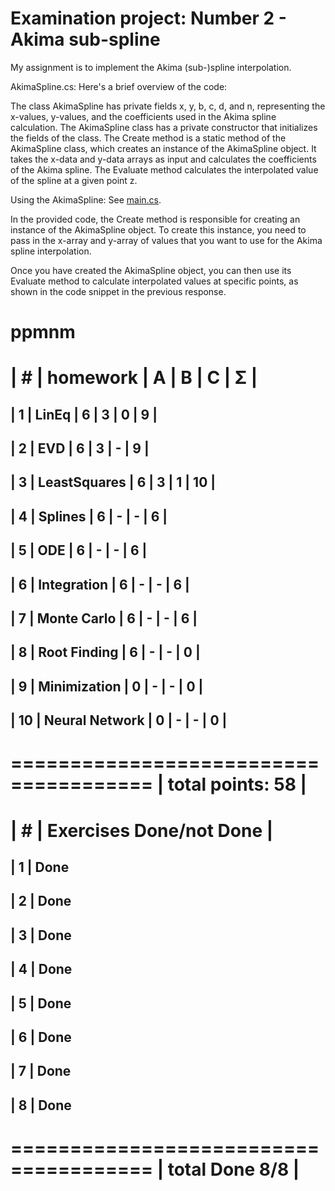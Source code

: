 # Examination project: Number 2 - Akima sub-spline
My assignment is to implement the Akima (sub-)spline interpolation. 

AkimaSpline.cs: 
Here's a brief overview of the code:

The class AkimaSpline has private fields x, y, b, c, d, and n, representing the x-values, y-values, and the coefficients used in the Akima spline calculation.
The AkimaSpline class has a private constructor that initializes the fields of the class.
The Create method is a static method of the AkimaSpline class, which creates an instance of the AkimaSpline object. It takes the x-data and y-data arrays as input and calculates the coefficients of the Akima spline.
The Evaluate method calculates the interpolated value of the spline at a given point z.

Using the AkimaSpline: See [main.cs]([https://pages.github.com/](https://github.com/Benedikttk/ppmnm/blob/main/Eksamen/main.cs)).



 In the provided code, the Create method is responsible for creating an instance of the AkimaSpline object. To create this instance, you need to pass in the x-array and y-array of values that you want to use for the Akima spline interpolation.

 Once you have created the AkimaSpline object, you can then use its Evaluate method to calculate interpolated values at specific points, as shown in the code snippet in the previous response.

# ppmnm

| #  | homework      | A | B | C | Σ  |
 ======================================
| 1  | LinEq         | 6 | 3 | 0 | 9  |
---------------------------------------
| 2  | EVD           | 6 | 3 | - |  9 |
---------------------------------------
| 3  | LeastSquares  | 6 | 3 | 1 |  10 |
---------------------------------------
| 4  | Splines       | 6 | - | - |  6 |
---------------------------------------
| 5  | ODE       | 6 | - | - |  6 |
---------------------------------------
| 6  | Integration       | 6 | - | - |  6 |
---------------------------------------
| 7  | Monte Carlo       | 6 | - | - |  6 |
---------------------------------------
| 8  | Root Finding       | 6 | - | - |  0 |
---------------------------------------
| 9 | Minimization      | 0 | - | - |  0 |
---------------------------------------
| 10 | Neural Network     | 0 | - | - |  0 |
---------------------------------------
 ======================================
|                    total points: 58  |
 ======================================

| #  | Exercises      Done/not Done   |
 ======================================
| 1  |          Done
---------------------------------------
| 2  |          Done
---------------------------------------
| 3  |          Done
---------------------------------------
| 4  |          Done
---------------------------------------
| 5  |          Done
---------------------------------------
| 6  |          Done
---------------------------------------
| 7  |          Done
---------------------------------------
| 8  |          Done
---------------------------------------
 ======================================
|                    total Done 8/8   |
 ======================================
